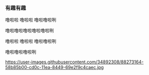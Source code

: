 ### 有趣有趣
噜啦啦 噜啦啦 噜啦噜啦咧

噜啦噜啦噜啦噜啦噜啦咧

噜啦啦 噜啦啦 噜啦噜啦咧

噜啦噜啦噜啦咧

https://user-images.githubusercontent.com/34892308/88273164-58b85b00-cd0c-11ea-8449-69e2f9c4caec.jpg

<!--
**shulthz/shulthz** is a ✨ _special_ ✨ repository because its `README.md` (this file) appears on your GitHub profile.

Here are some ideas to get you started:

- 🔭 I’m currently working on ...
- 🌱 I’m currently learning ...
- 👯 I’m looking to collaborate on ...
- 🤔 I’m looking for help with ...
- 💬 Ask me about ...
- 📫 How to reach me: ...
- 😄 Pronouns: ...
- ⚡ Fun fact: ...
-->
